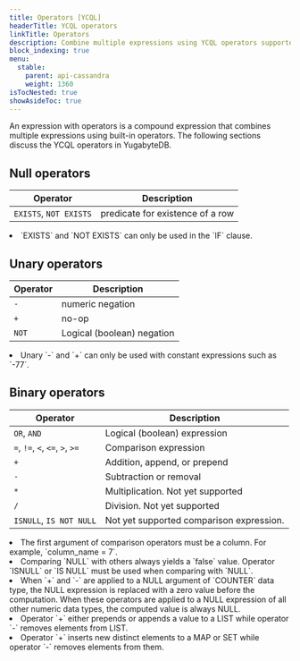 ```yaml
---
title: Operators [YCQL]
headerTitle: YCQL operators
linkTitle: Operators
description: Combine multiple expressions using YCQL operators supported in YugabyteDB.
block_indexing: true
menu:
  stable:
    parent: api-cassandra
    weight: 1360
isTocNested: true
showAsideToc: true
---
```


An expression with operators is a compound expression that combines multiple expressions using built-in operators. The following sections discuss the YCQL operators in YugabyteDB.

## Null operators

| Operator | Description |
|----------|-------------|
| `EXISTS`, `NOT EXISTS` | predicate for existence of a row |

<li> `EXISTS` and `NOT EXISTS` can only be used in the `IF` clause.

## Unary operators

| Operator | Description |
|----------|-------------|
| `-` | numeric negation |
| `+` | no-op |
| `NOT` | Logical (boolean) negation |

<li> Unary `-` and `+` can only be used with constant expressions such as `-77`.

## Binary operators

| Operator | Description |
|----------|-------------|
| `OR`, `AND`| Logical (boolean) expression |
| `=`, `!=`, `<`, `<=`, `>`, `>=` | Comparison expression |
| `+` | Addition, append, or prepend |
| `-` | Subtraction or removal |
| `*` | Multiplication. Not yet supported |
| `/` | Division. Not yet supported |
| `ISNULL`, `IS NOT NULL` | Not yet supported comparison expression. |

<li>The first argument of comparison operators must be a column. For example, `column_name = 7`.</li>
<li>Comparing `NULL` with others always yields a `false` value. Operator `ISNULL` or `IS NULL` must be used when comparing with `NULL`.</li>
<li>When `+` and `-` are applied to a NULL argument of `COUNTER` data type, the NULL expression is replaced with a zero value before the computation. When these operators are applied to a NULL expression of all other numeric data types, the computed value is always NULL.</li>
<li>Operator `+` either prepends or appends a value to a LIST while operator `-` removes elements from LIST.</li>
<li>Operator `+` inserts new distinct elements to a MAP or SET while operator `-` removes elements from them.</li>
